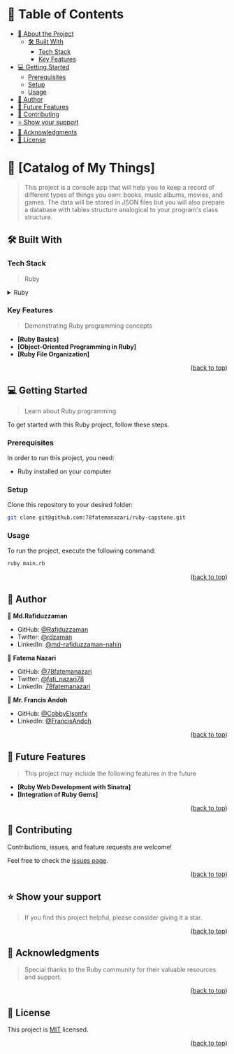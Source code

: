 <a name="readme-top"></a>

# 📗 Table of Contents

- [📖 About the Project](#about-project)
  - [🛠 Built With](#built-with)
    - [Tech Stack](#tech-stack)
    - [Key Features](#key-features)
- [💻 Getting Started](#getting-started)
  - [Prerequisites](#prerequisites)
  - [Setup](#setup)
  - [Usage](#usage)
- [👥 Author](#author)
- [🔭 Future Features](#future-features)
- [🤝 Contributing](#contributing)
- [⭐️ Show your support](#support)
- [🙏 Acknowledgments](#acknowledgments)
- [📝 License](#license)

<!-- PROJECT DESCRIPTION -->

# 📖 [Catalog of My Things] <a name="about-project"></a>

> This project is a console app that will help you to keep a record of different types of things you own: books, music albums, movies, and games. The data will be stored in JSON files but you will also prepare a database with tables structure analogical to your program's class structure.

## 🛠 Built With <a name="built-with"></a>

### Tech Stack <a name="tech-stack"></a>

> Ruby

<details>
<summary>Ruby</summary>
  <ul>
    <li>Ruby Programming Language</li>
  </ul>
</details>

<!-- Features -->

### Key Features <a name="key-features"></a>

> Demonstrating Ruby programming concepts

- **[Ruby Basics]**
- **[Object-Oriented Programming in Ruby]**
- **[Ruby File Organization]**

<p align="right">(<a href="#readme-top">back to top</a>)</p>

<!-- GETTING STARTED -->

## 💻 Getting Started <a name="getting-started"></a>

> Learn about Ruby programming

To get started with this Ruby project, follow these steps.

### Prerequisites

In order to run this project, you need:

- Ruby installed on your computer

### Setup

Clone this repository to your desired folder:

```bash
git clone git@github.com:78fatemanazari/ruby-capstone.git
```

### Usage

To run the project, execute the following command:

```bash
ruby main.rb
```

<p align="right">(<a href="#readme-top">back to top</a>)</p>

<!-- AUTHOR -->

## 👥 Author <a name="author"></a>

👤 **Md.Rafiduzzaman**
- GitHub: [@Rafiduzzaman](https://github.com/Rafiduzzaman)
- Twitter: [@rdzaman](https://twitter.com/rdzaman187468)
- LinkedIn: [@md-rafiduzzaman-nahin](https://www.linkedin.com/in/md-rafiduzzaman-nahin-7431ab1b4/)

👤 **Fatema Nazari**
- GitHub: [@78fatemanazari](https://github.com/78fatemanazari)
- Twitter: [@fati_nazari78](https://twitter.com/fati_nazari78?s=31)
- LinkedIn: [78fatemanazari](https://www.linkedin.com/in/78fatemanazari)

👤 **Mr. Francis Andoh**
- GitHub: [@CobbyElsonfx](https://github.com/CobbyElsonfx)
- LinkedIn: [@FrancisAndoh](https://www.linkedin.com/in/francis-andoh-133aa7245/)

<p align="right">(<a href="#readme-top">back to top</a>)</p>


<!-- FUTURE FEATURES -->

## 🔭 Future Features <a name="future-features"></a>

> This project may include the following features in the future

- **[Ruby Web Development with Sinatra]**
- **[Integration of Ruby Gems]**

<p align="right">(<a href="#readme-top">back to top</a>)</p>

<!-- CONTRIBUTING -->

## 🤝 Contributing <a name="contributing"></a>

Contributions, issues, and feature requests are welcome!

Feel free to check the [issues page](https://github.com/Rafiduzzaman/Classroom/issues).

<p align="right">(<a href="#readme-top">back to top</a>)</p>

<!-- SUPPORT -->

## ⭐️ Show your support <a name="support"></a>

> If you find this project helpful, please consider giving it a star.

<p align="right">(<a href="#readme-top">back to top</a>)</p>

<!-- ACKNOWLEDGEMENTS -->

## 🙏 Acknowledgments <a name="acknowledgments"></a>

> Special thanks to the Ruby community for their valuable resources and support.

<p align="right">(<a href="#readme-top">back to top</a>)</p>

<!-- LICENSE -->

## 📝 License <a name="license"></a>

This project is [MIT](./LICENSE) licensed.

<p align="right">(<a href="#readme-top">back to top</a>)</p>